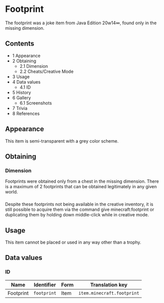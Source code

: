 # Footprint
The footprint was a joke item from Java Edition 20w14∞, found only in the missing dimension.

## Contents
- 1 Appearance
- 2 Obtaining
	- 2.1 Dimension
	- 2.2 Cheats/Creative Mode
- 3 Usage
- 4 Data values
	- 4.1 ID
- 5 History
- 6 Gallery
	- 6.1 Screenshots
- 7 Trivia
- 8 References

## Appearance
This item is semi-transparent with a grey color scheme.

## Obtaining
### Dimension
Footprints were obtained only from a chest in the missing dimension. There is a maximum of 2 footprints that can be obtained legitimately in any given world.

### 
Despite these footprints not being available in the creative inventory, it is still possible to acquire them via the command give <target> minecraft:footprint <amount> or duplicating them by holding down middle-click while in creative mode.

## Usage
This item cannot be placed or used in any way other than a trophy.

## Data values
### ID
| Name      | Identifier  | Form | Translation key            |
|-----------|-------------|------|----------------------------|
| Footprint | `footprint` | Item | `item.minecraft.footprint` |



